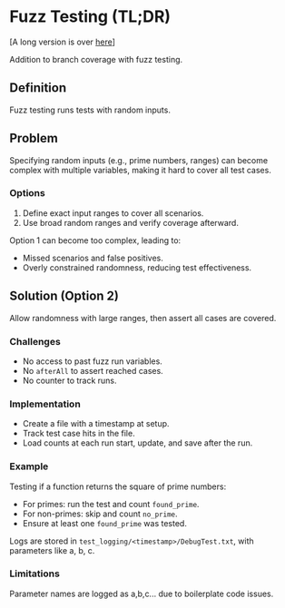 # Fuzz Testing (TL;DR)

\[A long version is over [here](FuzzTesting.md)\]

Addition to branch coverage with fuzz testing.

## Definition

Fuzz testing runs tests with random inputs.

## Problem

Specifying random inputs (e.g., prime numbers, ranges) can become complex with
multiple variables, making it hard to cover all test cases.

### Options

1. Define exact input ranges to cover all scenarios.
1. Use broad random ranges and verify coverage afterward.

Option 1 can become too complex, leading to:

- Missed scenarios and false positives.
- Overly constrained randomness, reducing test effectiveness.

## Solution (Option 2)

Allow randomness with large ranges, then assert all cases are covered.

### Challenges

- No access to past fuzz run variables.
- No `afterAll` to assert reached cases.
- No counter to track runs.

### Implementation

- Create a file with a timestamp at setup.
- Track test case hits in the file.
- Load counts at each run start, update, and save after the run.

### Example

Testing if a function returns the square of prime numbers:

- For primes: run the test and count `found_prime`.
- For non-primes: skip and count `no_prime`.
- Ensure at least one `found_prime` was tested.

Logs are stored in `test_logging/<timestamp>/DebugTest.txt`, with parameters
like a, b, c.

### Limitations

Parameter names are logged as a,b,c... due to boilerplate code issues.
